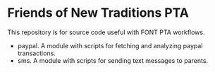 # Friends of New Traditions PTA

This repository is for source code useful with FONT PTA workflows.

- paypal. A module with scripts for fetching and analyzing paypal transactions.
- sms. A module with scripts for sending text messages to parents.
